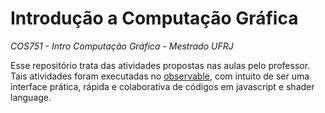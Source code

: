 # Introdução a Computação Gráfica
_COS751 - Intro Computação Gráfica - Mestrado UFRJ_

Esse repositório trata das atividades propostas nas aulas pelo professor. 
Tais atividades foram executadas no [observable](https://observablehq.com/), com intuito de ser uma interface prática, rápida e colaborativa de códigos em javascript e shader language.
